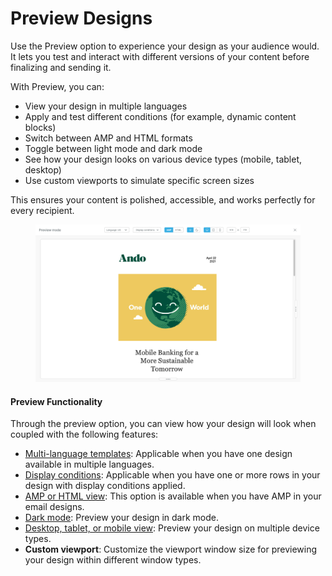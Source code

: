 # Preview Designs

Use the Preview option to experience your design as your audience would. It lets you test and interact with different versions of your content before finalizing and sending it.

With Preview, you can:

* View your design in multiple languages
* Apply and test different conditions (for example, dynamic content blocks)
* Switch between AMP and HTML formats
* Toggle between light mode and dark mode
* See how your design looks on various device types (mobile, tablet, desktop)
* Use custom viewports to simulate specific screen sizes

This ensures your content is polished, accessible, and works perfectly for every recipient.

<figure><img src="../.gitbook/assets/New_preview_true_no_selection.png" alt=""><figcaption></figcaption></figure>

#### Preview Functionality

Through the preview option, you can view how your design will look when coupled with the following features:

* [Multi-language templates](../design-for-any-language/multi-language-templates.md): Applicable when you have one design available in multiple languages.
* [Display conditions](../dynamic-content/display-conditions.md): Applicable when you have one or more rows in your design with display conditions applied.
* [AMP or HTML view](broken-reference): This option is available when you have AMP in your email designs.
* [Dark mode](dark-mode-preview.md): Preview your design in dark mode.
* [Desktop, tablet, or mobile view](mobile-design-mode.md): Preview your design on multiple device types.
* **Custom viewport**: Customize the viewport window size for previewing your design within different window types.&#x20;

